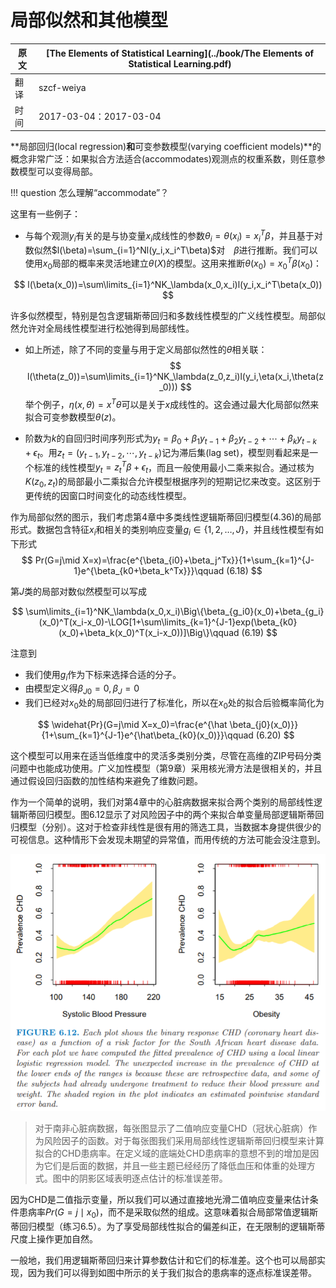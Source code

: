 # 局部似然和其他模型

| 原文   | [The Elements of Statistical Learning](../book/The Elements of Statistical Learning.pdf) |
| ---- | ---------------------------------------- |
| 翻译   | szcf-weiya                               |
| 时间   | 2017-03-04：2017-03-04                    |

**局部回归(local regression)**和**可变参数模型(varying coefficient models)**的概念非常广泛：如果拟合方法适合(accommodates)观测点的权重系数，则任意参数模型可以变得局部。

!!! question
    怎么理解“accommodate”？

这里有一些例子：

- 与每个观测$y_i$有关的是与协变量$x_i$成线性的参数$\theta_i=\theta(x_i)=x_i^T\beta$，并且基于对数似然$l(\beta)=\sum_{i=1}^Nl(y_i,x_i^T\beta)$对　$\beta$进行推断。我们可以使用$x_0$局部的概率来灵活地建立$\theta(X)$的模型。这用来推断$\theta(x_0)=x_0^T\beta(x_0)$：

$$
l(\beta(x_0))=\sum\limits_{i=1}^NK_\lambda(x_0,x_i)l(y_i,x_i^T\beta(x_0))
$$

许多似然模型，特别是包含逻辑斯蒂回归和多数线性模型的广义线性模型。局部似然允许对全局线性模型进行松弛得到局部线性。

- 如上所述，除了不同的变量与用于定义局部似然性的$\theta$相关联：
$$
l(\theta(z_0))=\sum\limits_{i=1}^NK_\lambda(z_0,z_i)l(y_i,\eta(x_i,\theta(z_0)))
$$
举个例子，$\eta(x,\theta)=x^T\theta$可以是关于$x$成线性的。这会通过最大化局部似然来拟合可变参数模型$\theta(z)$。

- 阶数为$k$的自回归时间序列形式为$y_t=\beta_0+\beta_1y_{t-1}+\beta_2y_{t-2}+\cdots+\beta_ky_{t-k}+\epsilon_t$。用$z_t=(y_{t-1},y_{t-2},\cdots,y_{t-k})$记为滞后集(lag set)，模型则看起来是一个标准的线性模型$y_t=z_t^T\beta+\epsilon_t$，而且一般使用最小二乘来拟合。通过核为$K(z_0,z_t)$的局部最小二乘拟合允许模型根据序列的短期记忆来改变。这区别于更传统的因窗口时间变化的动态线性模型。

作为局部似然的图示，我们考虑第4章中多类线性逻辑斯蒂回归模型(4.36)的局部形式。数据包含特征$x_i$和相关的类别响应变量$g_i\in\{1,2,\ldots,J\}$，并且线性模型有如下形式
$$
Pr(G=j\mid X=x)=\frac{e^{\beta_{i0}+\beta_j^Tx}}{1+\sum_{k=1}^{J-1}e^{\beta_{k0+\beta_k^Tx}}}\qquad (6.18)
$$

第$J$类的局部对数似然模型可以写成

$$
\sum\limits_{i=1}^NK_\lambda(x_0,x_i)\Big\{\beta_{g_i0}(x_0)+\beta_{g_i}(x_0)^T(x_i-x_0)-\LOG[1+\sum\limits_{k=1}^{J-1}exp(\beta_{k0}(x_0)+\beta_k(x_0)^T(x_i-x_0))]\Big\}\qquad (6.19)
$$

注意到

- 我们使用$g_i$作为下标来选择合适的分子。
- 由模型定义得$\beta_{J0}=0,\beta_J=0$
- 我们已经对$x_0$处的局部回归进行了标准化，所以在$x_0$处的拟合后验概率简化为

$$
\widehat{Pr}(G=j\mid X=x_0)=\frac{e^{\hat \beta_{j0}(x_0)}}{1+\sum_{k=1}^{J-1}e^{\hat\beta_{k0}(x_0)}}\qquad (6.20)
$$

这个模型可以用来在适当低维度中的灵活多类别分类，尽管在高维的ZIP号码分类问题中也能成功使用。广义加性模型（第9章）采用核光滑方法是很相关的，并且通过假设回归函数的加性结构来避免了维数问题。

作为一个简单的说明，我们对第4章中的心脏病数据来拟合两个类别的局部线性逻辑斯蒂回归模型。图6.12显示了对风险因子中的两个来拟合单变量局部逻辑斯蒂回归模型（分别）。这对于检查非线性是很有用的筛选工具，当数据本身提供很少的可视信息。这种情形下会发现未期望的异常值，而用传统的方法可能会没注意到。

![](../img/06/fig6.12.png)

> 对于南非心脏病数据，每张图显示了二值响应变量CHD（冠状心脏病）作为风险因子的函数。对于每张图我们采用局部线性逻辑斯蒂回归模型来计算拟合的CHD患病率。在定义域的底端处CHD患病率的意想不到的增加是因为它们是后面的数据，并且一些主题已经经历了降低血压和体重的处理方式。图中的阴影区域表明逐点估计的标准误差带。

因为CHD是二值指示变量，所以我们可以通过直接地光滑二值响应变量来估计条件患病率$Pr(G=j\mid x_0)$，而不是采取似然的组成。这意味着拟合局部常值逻辑斯蒂回归模型（练习6.5）。为了享受局部线性拟合的偏差纠正，在无限制的逻辑斯蒂尺度上操作更加自然。

一般地，我们用逻辑斯蒂回归来计算参数估计和它们的标准差。这个也可以局部实现，因为我们可以得到如图中所示的关于我们拟合的患病率的逐点标准误差带。

